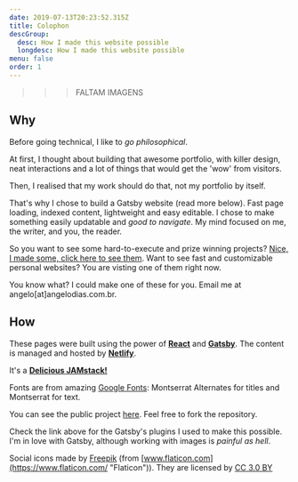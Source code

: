 ```yaml
---
date: 2019-07-13T20:23:52.315Z
title: Colophon
descGroup:
  desc: How I made this website possible
  longdesc: How I made this website possible
menu: false
order: 1
---
```

>>> FALTAM IMAGENS

## Why

Before going technical, I like to *go philosophical*.

At first, I thought about building that awesome portfolio, with killer design, neat interactions and a lot of things that would get the 'wow' from visitors.

Then, I realised that my work should do that, not my portfolio by itself.

That's why I chose to build a Gatsby website (read more below). Fast page loading, indexed content, lightweight and easy editable. I chose to make something easily updatable and *good to navigate*. My mind focused on me, the writer, and you, the reader.

So you want to see some hard-to-execute and prize winning projects? [Nice, I made some, click here to see them](/portfolio). Want to see fast and customizable personal websites? You are visting one of them right now.

You know what? I could make one of these for you. Email me at angelo\[at\]angelodias.com.br.

## How

These pages were built using the power of [**React**](https://reactjs.org/) and [**Gatsby**](https://gatsbyjs.org). The content is managed and hosted by [**Netlify**](https://www.netlify.com/).

It's a [**Delicious JAMstack!**](https://jamstack.org/)

Fonts are from amazing [Google Fonts](https://fonts.google.com/): Montserrat Alternates for titles and Montserrat for text.

You can see the public project [here](https://github.com/angelod1as/portfolio). Feel free to fork the repository.

Check the link above for the Gatsby's plugins I used to make this possible. I'm in love with Gatsby, although working with images is *painful as hell*.

Social icons made by [Freepik](https://www.freepik.com/ "Freepik") (from [www.flaticon.com](https://www.flaticon.com/ "Flaticon")). They are licensed by [CC 3.0 BY](http://creativecommons.org/licenses/by/3.0/ "Creative Commons BY 3.0")
